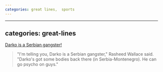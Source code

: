 ```yaml
---
categories: great lines,  sports
---
```


---
categories: great-lines
---

[Darko is a Serbian gangster!](https://www.detroitbadboys.com/2005/11/20/1213868/darko-is-a-serbian-gangster)

> "I'm telling you, Darko is a Serbian gangster," Rasheed Wallace said. "Darko's got some bodies back there (in Serbia-Montenegro). He can go psycho on guys."